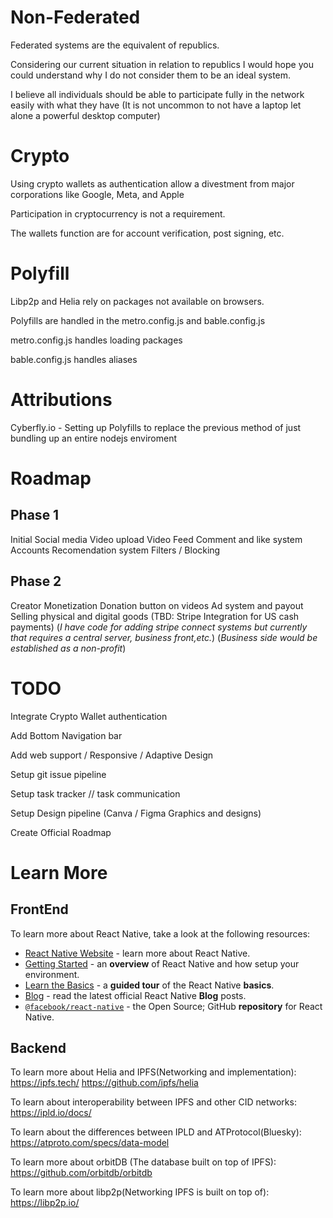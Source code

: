 

# Non-Federated

Federated systems are the equivalent of republics.

Considering our current situation in relation to republics I would hope you could understand why I do not consider them to be an ideal system.

I believe all individuals should be able to participate fully in the network easily with what they have (It is not uncommon to not have a laptop let alone a powerful desktop computer)


# Crypto

Using crypto wallets as authentication allow a divestment from major corporations like Google, Meta, and Apple

Participation in cryptocurrency is not a requirement.

The wallets function are for account verification, post signing, etc.

# Polyfill

Libp2p and Helia rely on packages not available on browsers.

Polyfills are handled in the metro.config.js and bable.config.js

metro.config.js handles loading packages

bable.config.js handles aliases

# Attributions
Cyberfly.io - Setting up Polyfills to replace the previous method of just bundling up an entire nodejs enviroment

# Roadmap

## Phase 1

Initial Social media
   Video upload
   Video Feed
   Comment and like system
   Accounts
   Recomendation system
   Filters / Blocking

## Phase 2

Creator Monetization
   Donation button on videos
   Ad system and payout
   Selling physical and digital goods
   (TBD: Stripe Integration for US cash payments)
   (*I have code for adding stripe connect systems but currently that requires a central server, business front,etc.*) (*Business side would be established as a non-profit*)

# TODO
Integrate Crypto Wallet authentication

Add Bottom Navigation bar

Add web support / Responsive / Adaptive Design

Setup git issue pipeline

Setup task tracker // task communication

Setup Design pipeline (Canva / Figma Graphics and designs)

Create Official Roadmap

# Learn More

## FrontEnd
To learn more about React Native, take a look at the following resources:
- [React Native Website](https://reactnative.dev) - learn more about React Native.
- [Getting Started](https://reactnative.dev/docs/environment-setup) - an **overview** of React Native and how setup your environment.
- [Learn the Basics](https://reactnative.dev/docs/getting-started) - a **guided tour** of the React Native **basics**.
- [Blog](https://reactnative.dev/blog) - read the latest official React Native **Blog** posts.
- [`@facebook/react-native`](https://github.com/facebook/react-native) - the Open Source; GitHub **repository** for React Native.

## Backend
To learn more about Helia and IPFS(Networking and implementation):
   https://ipfs.tech/
   https://github.com/ipfs/helia

To learn about interoperability between IPFS and other CID networks:
   https://ipld.io/docs/

To learn about the differences between IPLD and ATProtocol(Bluesky):
   https://atproto.com/specs/data-model

To learn more about orbitDB (The database built on top of IPFS):
   https://github.com/orbitdb/orbitdb

To learn more about libp2p(Networking IPFS is built on top of):
   https://libp2p.io/